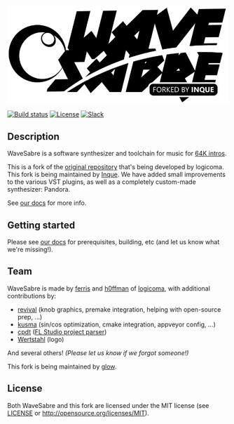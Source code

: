 ![WaveSabre](Media/logo-black.png)

[![Build status](https://ci.appveyor.com/api/projects/status/5jej0y6v2e2a6j5m?svg=true)](https://ci.appveyor.com/project/thijskruithof/wavesabre) [![License](https://img.shields.io/badge/license-MIT-blue.svg)](https://github.com/thijskruithof/WaveSabre#license) [![Slack](https://img.shields.io/badge/chat-Slack-orange.svg)](https://join.slack.com/t/wavesabre/shared_invite/enQtNTYwNDA2MTgwODM5LWI0OGNjNWY5Njc1ZTA5MzQ0NjZiN2M3NzNhOWFiZjNiMmEwM2EzZWFjNzAzZWQzZWNkOWJiOGExMWY3ZGJmNTI)

## Description

WaveSabre is a software synthesizer and toolchain for music for [64K intros](https://en.wikipedia.org/wiki/64K_intro).

This is a fork of the [original repository](https://github.com/logicomacorp/WaveSabre) that's being developed by logicoma. This fork is being maintained by [Inque](http://glow.inque.org/). We have added small improvements to the various VST plugins, as well as a completely custom-made synthesizer: Pandora.

See [our docs](https://github.com/logicomacorp/WaveSabre/tree/master/Docs) for more info.

## Getting started

Please see [our docs](https://github.com/logicomacorp/WaveSabre/blob/master/Docs/Home.md#building) for prerequisites, building, etc (and let us know what we're missing!).

## Team

WaveSabre is made by [ferris](https://github.com/yupferris) and [h0ffman](https://github.com/djh0ffman) of [logicoma](https://github.com/logicomacorp), with additional contributions by:

- [revival](https://github.com/revivalizer) (knob graphics, premake integration, helping with open-source prep, ...)
- [kusma](https://www.kusma.xyz/) (sin/cos optimization, cmake integration, appveyor config, ...)
- [cpdt](https://github.com/cpdt) ([FL Studio project parser](https://github.com/monadgroup/FLParser))
- [Wertstahl](http://wertstahl.de) (logo)

And several others! _(Please let us know if we forgot someone!)_

This fork is being maintained by [glow](http://glow.inque.org).

## License

Both WaveSabre and this fork are licensed under the MIT license (see [LICENSE](LICENSE) or http://opensource.org/licenses/MIT).
